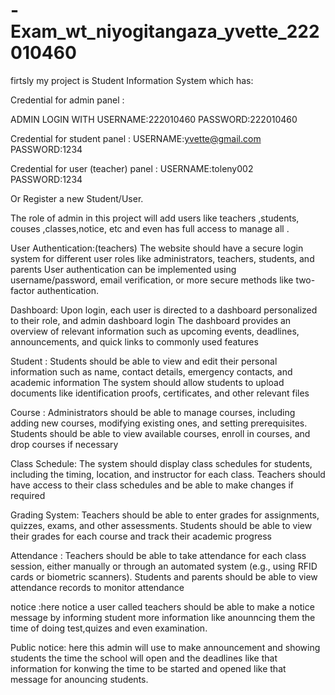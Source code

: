 # -Exam_wt_niyogitangaza_yvette_222010460
firtsly my project is Student Information System which has:

Credential for admin panel :

ADMIN LOGIN WITH USERNAME:222010460
                 PASSWORD:222010460

Credential for student panel :
               USERNAME:yvette@gmail.com
               PASSWORD:1234

Credential for user (teacher) panel :
               USERNAME:toleny002
               PASSWORD:1234

 Or Register a new Student/User.



The role of admin in this project will add users like teachers ,students, couses ,classes,notice, etc and even has full access to manage all .


User Authentication:(teachers)
The website should have a secure login system for different user roles like administrators, teachers, students, and parents
User authentication can be implemented using username/password, email verification, or more secure methods like two-factor authentication.

Dashboard:
Upon login, each user is directed to a dashboard personalized to their role, and admin dashboard login 
The dashboard provides an overview of relevant information such as upcoming events, deadlines, announcements, and quick links to commonly used features

Student :
Students should be able to view and edit their personal information such as name, contact details, emergency contacts, and academic information
The system should allow students to upload documents like identification proofs, certificates, and other relevant files

Course :
Administrators should be able to manage courses, including adding new courses, modifying existing ones, and setting prerequisites.
Students should be able to view available courses, enroll in courses, and drop courses if necessary

Class Schedule:
The system should display class schedules for students, including the timing, location, and instructor for each class.
Teachers should have access to their class schedules and be able to make changes if required

Grading System:
Teachers should be able to enter grades for assignments, quizzes, exams, and other assessments.
Students should be able to view their grades for each course and track their academic progress

Attendance :
Teachers should be able to take attendance for each class session, either manually or through an automated system (e.g., using RFID cards or biometric scanners).
Students and parents should be able to view attendance records to monitor attendance 

notice :here notice a user called teachers should be able to make a notice message by informing student more information like anounncing them the time of doing test,quizes and even examination.

Public notice: here this admin will use to make announcement and showing students the time the school will open and the deadlines like that information for konwing the time to be started and opened like that message for anouncing students.
